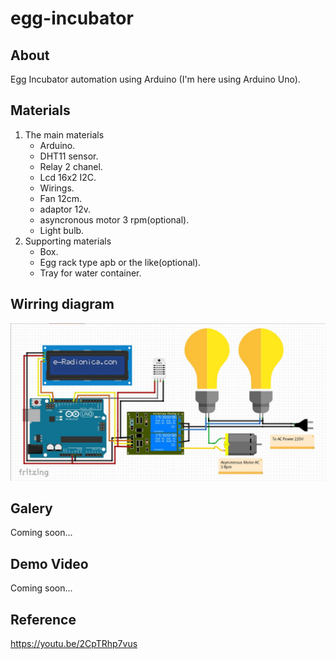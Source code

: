 # egg-incubator
## About
  Egg Incubator automation using Arduino (I'm here using Arduino Uno). 
## Materials
  1. The main materials
     * Arduino.
     * DHT11 sensor. 
     * Relay 2 chanel.
     * Lcd 16x2 I2C.
     * Wirings.
     * Fan 12cm.
     * adaptor 12v.
     * asyncronous motor 3 rpm(optional).
     * Light bulb.
  2. Supporting materials
     * Box.
     * Egg rack type apb or the like(optional).
     * Tray for water container.
## Wirring diagram
  ![wiring-diagram-image](wiring.jpg)
## Galery
  Coming soon...
## Demo Video
  Coming soon...
## Reference
  https://youtu.be/2CpTRhp7vus

